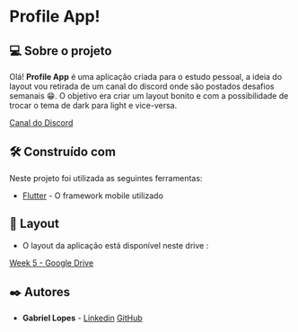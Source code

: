 

  

# Profile App!

  
  

## 💻 Sobre o projeto

  

Olá! **Profile App** é uma aplicação criada para o estudo pessoal, a ideia do layout vou retirada de um canal do discord onde são postados desafios semanais 😁. O objetivo era criar um layout bonito e com a possibilidade de trocar o tema de dark para light e vice-versa.

[Canal do Discord](https://discord.gg/H3kbwB3aqB)
  

## 🛠️ Construído com

  

Neste projeto foi utilizada as seguintes ferramentas:

  

-  [Flutter](https://flutter.dev/) - O framework mobile utilizado
  

## 🎨 Layout

  

* O layout da aplicação está disponível neste drive :

[Week 5 - Google Drive](https://drive.google.com/drive/folders/1PJBM4ei58koqdztDDj19MsJkwBr03buz)

  

## ✒️ Autores

  

-  **Gabriel Lopes** -  [Linkedin](https://www.linkedin.com/in/gabrielcarloslopes/) [GitHub](https://github.com/GabrielCarlosLopes)
